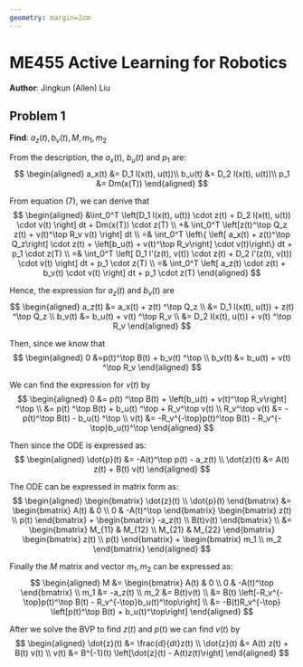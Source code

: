 ```yaml
---
geometry: margin=2cm
---
```


# ME455 Active Learning for Robotics
**Author**: Jingkun (Allen) Liu

## Problem 1
**Find**: $a_z(t), b_v(t), M, m_1, m_2$

From the description, the $a_x(t)$, $b_u(t)$ and $p_1$ are:
$$
\begin{aligned}
    a_x(t) &= D_1 l(x(t), u(t))\\
    b_u(t) &= D_2 l(x(t), u(t))\\
    p_1 &= Dm(x(T))
\end{aligned}
$$

From equation $(7)$, we can derive that
$$
\begin{aligned}
    &\int_0^T \left[D_1 l(x(t), u(t)) \cdot z(t) + D_2 l(x(t), u(t)) \cdot v(t) \right] dt + Dm(x(T)) \cdot z(T) \\
    +& \int_0^T \left[z(t)^\top Q_z z(t) + v(t)^\top R_v v(t) \right] dt \\
    =& \int_0^T \left\{ \left[ a_x(t) + z(t)^\top Q_z\right] \cdot z(t) + \left[b_u(t) + v(t)^\top R_v\right] \cdot v(t)\right\} dt + p_1 \cdot z(T) \\
    =&  \int_0^T \left[ D_1 l'(z(t), v(t))  \cdot z(t) + D_2 l'(z(t), v(t)) \cdot v(t) \right] dt + p_1 \cdot z(T) \\
    =& \int_0^T \left[ a_z(t) \cdot z(t) + b_v(t) \cdot v(t) \right] dt + p_1 \cdot z(T)
\end{aligned}
$$

Hence, the expression for $a_z(t)$ and $b_v(t)$ are
$$
\begin{aligned}
    a_z(t) &= a_x(t) + z(t) ^\top Q_z \\
    &= D_1 l(x(t), u(t)) + z(t) ^\top Q_z \\
    b_v(t) &= b_u(t) + v(t) ^\top R_v \\
    &=  D_2 l(x(t), u(t)) + v(t) ^\top R_v
\end{aligned}
$$

Then, since we know that 
$$
\begin{aligned}
    0 &=p(t)^\top B(t) + b_v(t) ^\top \\
    b_v(t) &= b_u(t) + v(t) ^\top R_v
\end{aligned}
$$

We can find the expression for $v(t)$ by
$$
\begin{aligned}
    0 &= p(t) ^\top B(t) + \left[b_u(t) + v(t)^\top R_v\right] ^\top \\
    &= p(t) ^\top B(t) + b_u(t) ^\top + R_v^\top v(t) \\
    R_v^\top v(t) &= -p(t)^\top B(t) - b_u(t) ^\top \\
    v(t) &= -R_v^{-\top}p(t)^\top B(t) - R_v^{-\top}b_u(t)^\top
\end{aligned}
$$

Then since the ODE is expressed as:
$$
\begin{aligned}
    \dot{p}(t) &= -A(t)^\top p(t) - a_z(t) \\
    \dot{z}(t) &= A(t) z(t) + B(t) v(t)
\end{aligned}
$$

The ODE can be expressed in matrix form as:
$$
\begin{aligned}
    \begin{bmatrix}
        \dot{z}(t) \\ \dot{p}(t)
    \end{bmatrix} &= \begin{bmatrix}
        A(t) & 0 \\
        0 & -A(t)^\top
    \end{bmatrix} \begin{bmatrix}
        z(t) \\ p(t)
    \end{bmatrix} + \begin{bmatrix}
        -a_z(t) \\ B(t)v(t)
    \end{bmatrix} \\
    &= \begin{bmatrix}
        M_{11} & M_{12} \\
        M_{21} & M_{22} 
    \end{bmatrix} \begin{bmatrix}
        z(t) \\ p(t)
    \end{bmatrix} + \begin{bmatrix}
        m_1 \\ m_2
    \end{bmatrix}
\end{aligned}
$$

Finally the $M$ matrix and vector $m_1, m_2$ can be expressed as:
$$
\begin{aligned}
    M &= \begin{bmatrix}
        A(t) & 0 \\
        0 & -A(t)^\top 
    \end{bmatrix} \\
    m_1 &= -a_z(t) \\
    m_2 &= B(t)v(t) \\
    &= B(t) \left[-R_v^{-\top}p(t)^\top B(t) - R_v^{-\top}b_u(t)^\top\right] \\
    &= -B(t)R_v^{-\top} \left[p(t)^\top B(t) + b_u(t)^\top\right]
\end{aligned}
$$

After we solve the BVP to find $z(t)$ and $p(t)$ we can find $v(t)$ by
$$
\begin{aligned}
    \dot{z}(t) &= \frac{d}{dt}z(t) \\
    \dot{z}(t) &= A(t) z(t) + B(t) v(t) \\
    v(t) &= B^{-1}(t) \left[\dot{z}(t) - A(t)z(t)\right]
\end{aligned}
$$